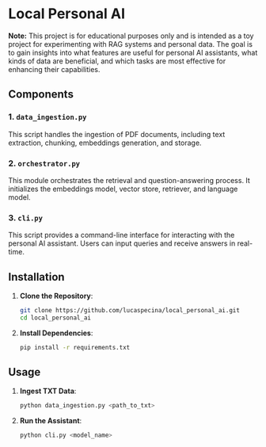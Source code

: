 # Local Personal AI

**Note:** This project is for educational purposes only and is intended as a toy project for experimenting with RAG systems and personal data. The goal is to gain insights into what features are useful for personal AI assistants, what kinds of data are beneficial, and which tasks are most effective for enhancing their capabilities.

## Components

### 1. `data_ingestion.py`

This script handles the ingestion of PDF documents, including text extraction, chunking, embeddings generation, and storage.

### 2. `orchestrator.py`

This module orchestrates the retrieval and question-answering process. It initializes the embeddings model, vector store, retriever, and language model.

### 3. `cli.py`

This script provides a command-line interface for interacting with the personal AI assistant. Users can input queries and receive answers in real-time.

## Installation

1. **Clone the Repository**:
    ```bash
    git clone https://github.com/lucaspecina/local_personal_ai.git
    cd local_personal_ai
    ```

2. **Install Dependencies**:
    ```bash
    pip install -r requirements.txt
    ```

## Usage

1. **Ingest TXT Data**:
    ```bash
    python data_ingestion.py <path_to_txt>
    ```

2. **Run the Assistant**:
    ```bash
    python cli.py <model_name>
    ```